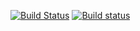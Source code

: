 [![Build Status](https://travis-ci.org/Eugeny/terminus.svg?branch=master)](https://travis-ci.org/Eugeny/terminus)
[![Build status](https://ci.appveyor.com/api/projects/status/wnnq4hm5mbd9rgoy?svg=true)](https://ci.appveyor.com/project/Eugeny/terminus)

